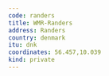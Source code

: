 ```yaml
---
code: randers
title: WMR-Randers
address: Randers
country: denmark
itu: dnk
coordinates: 56.457,10.039
kind: private
---
```

